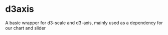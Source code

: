 # d3axis

A basic wrapper for d3-scale and d3-axis, mainly used as a dependency for our chart and slider

